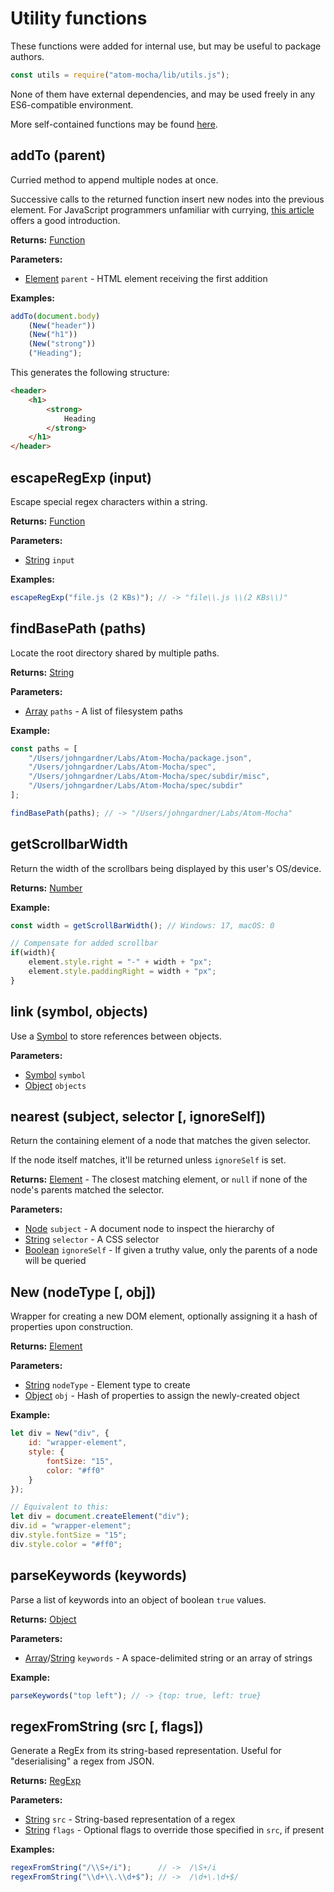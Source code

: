 Utility functions
=================

These functions were added for internal use, but may be useful to package authors.

~~~js
const utils = require("atom-mocha/lib/utils.js");
~~~

None of them have external dependencies, and may be used freely in any ES6-compatible environment.

More self-contained functions may be found [here](https://github.com/Alhadis/Snippets/blob/master/js/utils.js).




addTo (parent)
--------------
Curried method to append multiple nodes at once.

Successive calls to the returned function insert new nodes into the previous element.
For JavaScript programmers unfamiliar with currying, [this article](http://fr.umio.us/favoring-curry) offers a good introduction.

**Returns:** [Function]

**Parameters:**  
* [Element] `parent` - HTML element receiving the first addition

**Examples:**  
~~~js
addTo(document.body)
	(New("header"))
	(New("h1"))
	(New("strong"))
	("Heading");
~~~

This generates the following structure:
~~~html
<header>
	<h1>
		<strong>
			Heading
		</strong>
	</h1>
</header>
~~~



escapeRegExp (input)
--------------------
Escape special regex characters within a string.

**Returns:** [Function]

**Parameters:**  
* [String] `input`

**Examples:**
~~~js
escapeRegExp("file.js (2 KBs)"); // -> "file\\.js \\(2 KBs\\)"
~~~




findBasePath (paths)
--------------------
Locate the root directory shared by multiple paths.

**Returns:** [String]

**Parameters:**
* [Array] `paths` - A list of filesystem paths

**Example:**  
~~~js
const paths = [
	"/Users/johngardner/Labs/Atom-Mocha/package.json",
	"/Users/johngardner/Labs/Atom-Mocha/spec",
	"/Users/johngardner/Labs/Atom-Mocha/spec/subdir/misc",
	"/Users/johngardner/Labs/Atom-Mocha/spec/subdir"
];

findBasePath(paths); // -> "/Users/johngardner/Labs/Atom-Mocha"
~~~




getScrollbarWidth
-----------------
Return the width of the scrollbars being displayed by this user's OS/device.

**Returns:** [Number]

**Example:**
~~~js
const width = getScrollBarWidth(); // Windows: 17, macOS: 0

// Compensate for added scrollbar
if(width){
	element.style.right = "-" + width + "px";
	element.style.paddingRight = width + "px";
}
~~~



link (symbol, objects)
----------------------
Use a [Symbol] to store references between objects.

**Parameters:**
* [Symbol] `symbol`
* [Object] `objects`




nearest (subject, selector [, ignoreSelf])
------------------------------------------
Return the containing element of a node that matches the given selector.

If the node itself matches, it'll be returned unless `ignoreSelf` is set.

**Returns:** [Element] - The closest matching element, or `null` if none of the node's parents matched the selector.

**Parameters:**  
* [Node] `subject` - A document node to inspect the hierarchy of
* [String] `selector` - A CSS selector
* [Boolean] `ignoreSelf` - If given a truthy value, only the parents of a node will be queried




New (nodeType [, obj])
----------------------
Wrapper for creating a new DOM element, optionally assigning it a hash of properties upon construction.

**Returns:** [Element]

**Parameters:**  
* [String] `nodeType` - Element type to create
* [Object] `obj` - Hash of properties to assign the newly-created object

**Example:**  
~~~js
let div = New("div", {
	id: "wrapper-element",
	style: {
		fontSize: "15",
		color: "#ff0"
	}
});

// Equivalent to this:
let div = document.createElement("div");
div.id = "wrapper-element";
div.style.fontSize = "15";
div.style.color = "#ff0";
~~~




parseKeywords (keywords)
------------------------
Parse a list of keywords into an object of boolean `true` values.

**Returns:** [Object]

**Parameters:**  
* [Array]/[String] `keywords` - A space-delimited string or an array of strings

**Example:**
~~~js
parseKeywords("top left"); // -> {top: true, left: true}
~~~




regexFromString (src [, flags])
-------------------------------
Generate a RegEx from its string-based representation. Useful for "deserialising" a regex from JSON.

**Returns:** [RegExp]

**Parameters:**
* [String] `src` - String-based representation of a regex
* [String] `flags` - Optional flags to override those specified in `src`, if present

**Examples:**  
~~~js
regexFromString("/\\S+/i");      // ->  /\S+/i
regexFromString("\\d+\\.\\d+$"); // ->  /\d+\.\d+$/
~~~





[Referenced links]:_____________________________________________________________
[Array]:     https://mdn.io/JavaScript/Reference/Global_Objects/Array
[Boolean]:   https://mdn.io/JavaScript/Reference/Global_Objects/Boolean
[Element]:   https://developer.mozilla.org/en-US/docs/Web/API/Element
[Function]:  https://mdn.io/JavaScript/Reference/Global_Objects/Function
[Node]:      https://developer.mozilla.org/en-US/docs/Web/API/Node
[Number]:    https://mdn.io/JavaScript/Reference/Global_Objects/Number
[Object]:    https://mdn.io/JavaScript/Reference/Global_Objects/Object
[RegExp]:    https://mdn.io/JavaScript/Reference/Global_Objects/RegExp
[String]:    https://mdn.io/JavaScript/Reference/Global_Objects/String
[Symbol]:    https://mdn.io/JavaScript/Reference/Global_Objects/Symbol
